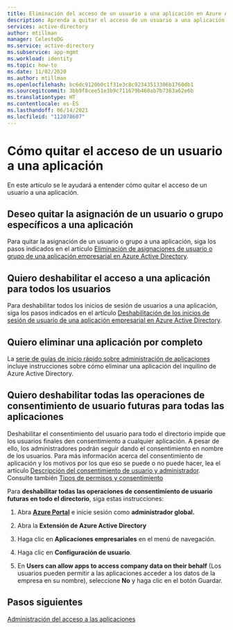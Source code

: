 ```yaml
---
title: Eliminación del acceso de un usuario a una aplicación en Azure Active Directory
description: Aprenda a quitar el acceso de un usuario a una aplicación en Azure Active Directory
services: active-directory
author: mtillman
manager: CelesteDG
ms.service: active-directory
ms.subservice: app-mgmt
ms.workload: identity
ms.topic: how-to
ms.date: 11/02/2020
ms.author: mtillman
ms.openlocfilehash: bc6dc9120b0c1f31e3c8c92343513306b1760db1
ms.sourcegitcommit: 3bb9f8cee51e3b9c711679b460ab7b7363a62e6b
ms.translationtype: HT
ms.contentlocale: es-ES
ms.lasthandoff: 06/14/2021
ms.locfileid: "112078607"
---
```

# <a name="how-to-remove-a-users-access-to-an-application"></a>Cómo quitar el acceso de un usuario a una aplicación

En este artículo se le ayudará a entender cómo quitar el acceso de un usuario a una aplicación.

## <a name="i-want-to-remove-a-specific-users-or-groups-assignment-to-an-application"></a>Deseo quitar la asignación de un usuario o grupo específicos a una aplicación

Para quitar la asignación de un usuario o grupo a una aplicación, siga los pasos indicados en el artículo [Eliminación de asignaciones de usuario o grupo de una aplicación empresarial en Azure Active Directory](./assign-user-or-group-access-portal.md).

## <a name="i-want-to-disable-all-access-to-an-application-for-every-user"></a>Quiero deshabilitar el acceso a una aplicación para todos los usuarios

Para deshabilitar todos los inicios de sesión de usuarios a una aplicación, siga los pasos indicados en el artículo [Deshabilitación de los inicios de sesión de usuario de una aplicación empresarial en Azure Active Directory](./disable-user-sign-in-portal.md).

## <a name="i-want-to-delete-an-application-entirely"></a>Quiero eliminar una aplicación por completo

La [serie de guías de inicio rápido sobre administración de aplicaciones](delete-application-portal.md) incluye instrucciones sobre cómo eliminar una aplicación del inquilino de Azure Active Directory.

## <a name="i-want-to-disable-all-future-user-consent-operations-to-any-application"></a>Quiero deshabilitar todas las operaciones de consentimiento de usuario futuras para todas las aplicaciones

Deshabilitar el consentimiento del usuario para todo el directorio impide que los usuarios finales den consentimiento a cualquier aplicación. A pesar de ello, los administradores podrán seguir dando el consentimiento en nombre de los usuarios. Para más información acerca del consentimiento de aplicación y los motivos por los que eso se puede o no puede hacer, lea el artículo [Descripción del consentimiento de usuario y administrador](../develop/howto-convert-app-to-be-multi-tenant.md#understand-user-and-admin-consent). Consulte también [Tipos de permisos y consentimiento](../develop/v2-permissions-and-consent.md)

Para **deshabilitar todas las operaciones de consentimiento de usuario futuras en todo el directorio**, siga estas instrucciones:

1.  Abra [**Azure Portal**](https://portal.azure.com/) e inicie sesión como **administrador global.**

2.  Abra la **Extensión de Azure Active Directory** 

3.  Haga clic en **Aplicaciones empresariales** en el menú de navegación.

5.  Haga clic en **Configuración de usuario**.

6.  En **Users can allow apps to access company data on their behalf** (Los usuarios pueden permitir a las aplicaciones acceder a los datos de la empresa en su nombre), seleccione **No** y haga clic en el botón Guardar.


## <a name="next-steps"></a>Pasos siguientes

[Administración del acceso a las aplicaciones](what-is-access-management.md)